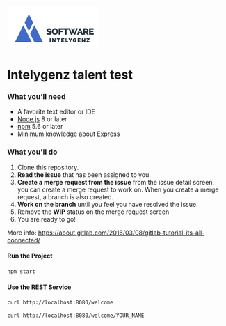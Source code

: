 ![alt text](img/igz-h.jpg)
# Intelygenz talent test

### What you’ll need
* A favorite text editor or IDE
* [Node.js](https://nodejs.org/en/) 8 or later
* [npm](https://www.npmjs.com/) 5.6 or later
* Minimum knowledge about [Express](https://expressjs.com/)

### What you'll do
1. Clone this repository.
2. **Read the issue** that has been assigned to you.
3. **Create a merge request from the issue** from the issue detail screen, you can create a merge request to work on. When you create a merge request, a branch is also created.
5. **Work on the branch** until you feel you have resolved the issue.
6. Remove the **WIP** status on the merge request screen
7. You are ready to go!

More info: https://about.gitlab.com/2016/03/08/gitlab-tutorial-its-all-connected/

#### Run the Project
```
npm start
```

#### Use the REST Service
```
curl http://localhost:8080/welcome
```
```
curl http://localhost:8080/welcome/YOUR_NAME
```